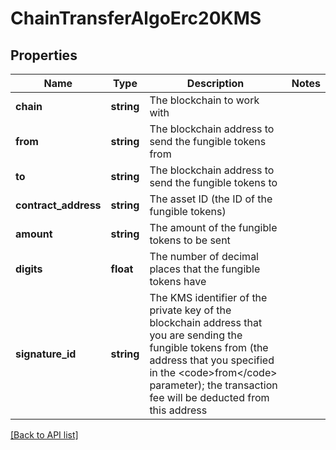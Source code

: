 # ChainTransferAlgoErc20KMS

## Properties

Name | Type | Description | Notes
------------ | ------------- | ------------- | -------------
**chain** | **string** | The blockchain to work with |
**from** | **string** | The blockchain address to send the fungible tokens from |
**to** | **string** | The blockchain address to send the fungible tokens to |
**contract_address** | **string** | The asset ID (the ID of the fungible tokens) |
**amount** | **string** | The amount of the fungible tokens to be sent |
**digits** | **float** | The number of decimal places that the fungible tokens have |
**signature_id** | **string** | The KMS identifier of the private key of the blockchain address that you are sending the fungible tokens from (the address that you specified in the &lt;code&gt;from&lt;/code&gt; parameter); the transaction fee will be deducted from this address |

[[Back to API list]](../../README.md#api-endpoints)
